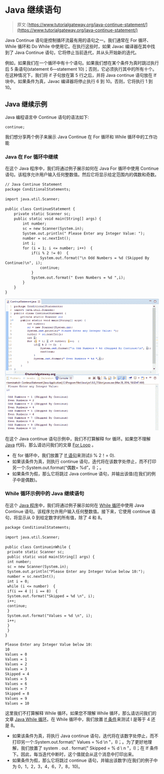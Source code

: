 # Java 继续语句

> 原文:[https://www.tutorialgateway.org/java-continue-statement/](https://www.tutorialgateway.org/java-continue-statement/)

Java Continue 语句是控制循环流最有用的语句之一。我们通常在 For 循环、While 循环和 Do While 中使用它。在执行这些时，如果 Javac 编译器在其中找到了 Java Continue 语句，它将停止当前迭代，并从头开始新的迭代。

例如，如果我们在一个循环中有十个语句。如果我们想在某个条件为真时跳过执行后 5 条语句(statement 6—statement 10)；否则，它必须执行其中的所有十个。在这种情况下，我们将 if 子句放在第 5 行之后，并将 Java continue 语句放在 If 块中。如果条件为真，Javac 编译器将停止执行 6 到 10。否则，它将执行 1 到 10。

## Java 继续示例

Java 编程语言中 Continue 语句的语法如下:

```
continue;
```

我们想分享两个例子来展示 Java Continue 在 For 循环和 While 循环中的工作功能

### Java 在 For 循环中继续

在这个 Java 程序中，我们将通过例子展示如何在 Java For 循环中使用 Continue 语句。该程序允许用户输入任何整数值。然后它将显示给定范围内的偶数和奇数。

```
// Java Continue Statement
package ConditionalStatements;

import java.util.Scanner;

public class ContinueStatement {
	private static Scanner sc;
	public static void main(String[] args) {
		int number;
		sc = new Scanner(System.in);		
		System.out.println(" Please Enter any Integer Value: ");
		number = sc.nextInt();
		int i;
		for (i = 1; i <= number; i++)  {
			if(i % 2 != 0)  {
				System.out.format("\n Odd Numbers = %d (Skipped By Continue)\n", i);
				continue;
			}
			System.out.format(" Even Numbers = %d ",i);
		}
	}
}
```

![Java Continue Statement 1](img/cc161986702766ac7d0433bce97fd231.png)

在这个 Java continue 语句示例中，我们不打算解释 for 循环。如果您不理解 [Java](https://www.tutorialgateway.org/java-tutorial/) 代码，那么请访问我们的文章 [For Loop](https://www.tutorialgateway.org/java-for-loop/) 。

*   在 for 循环中，我们放置了 [If 语句](https://www.tutorialgateway.org/java-if-statement/)来测试(i % 2！= 0).
*   如果该条件为真，则执行 continue 语句，迭代将在该数字处停止，而不打印另一个:System.out.format(“偶数= %d”，I)；。
*   如果条件为假，那么它将跳过 Java continue 语句，并输出该值(在我们的例子中是偶数)。

### While 循环示例中的 Java 继续语句

在这个 [Java 程序](https://www.tutorialgateway.org/learn-java-programs/)中，我们将通过例子展示如何在 [While 循环](https://www.tutorialgateway.org/java-while-loop/)中使用 Java Continue 语句。该程序允许用户输入任何整数值。接下来，它使用 continue 语句，将显示从 0 到给定数字的所有值，除了 4 和 8。

```
package ConditionalStatements;

import java.util.Scanner;

public class ContinueinWhile {
 private static Scanner sc;
 public static void main(String[] args) {
 int number;
 sc = new Scanner(System.in); 
 System.out.println("Please Enter any Integer Value below 10:");
 number = sc.nextInt();
 int i = 0;
 while (i <= number)  {
 if(i == 4 || i == 8)  {
 System.out.format("Skipped = %d \n", i);
 i++;
 continue;
 }
 System.out.format("Values = %d \n", i);
 i++;
 }
 }
}
```

```
Please Enter any Integer Value below 10: 
10
Values = 0 
Values = 1 
Values = 2 
Values = 3 
Skipped = 4 
Values = 5 
Values = 6 
Values = 7 
Skipped = 8 
Values = 9 
Values = 10 
```

这里我们不打算解释 While 循环。如果您不理解 While 循环，那么请访问我们的文章 [Java While 循环](https://www.tutorialgateway.org/java-while-loop/)。在 While 循环中，我们放置 [If 条件](https://www.tutorialgateway.org/java-if-statement/)来测试 I 是等于 4 还是 8。

*   如果该条件为真，将执行 Java continue 语句，迭代将在该数字处停止，而不打印另一个:System.out.format(" Values = %d \n "，I)；。为了更好地理解，我们放置了 system . out . format(" Skipped = % d \ n "，I)；在 If 条件下。因此，每当迭代中断时，这个值就会从这个消息中打印出来。
*   如果条件为假，那么它将跳过 continue 语句，并输出该数字(在我们的例子中为 0，1，2，3，4，6，7，8，10)。